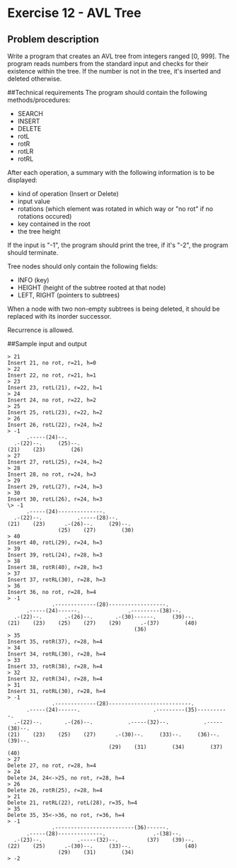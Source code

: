 # Exercise 12 - AVL Tree
## Problem description
Write a program that creates an AVL tree from integers ranged [0, 999].
The program reads numbers from the standard input and checks for their
existence within the tree. If the number is not in the tree, it's inserted
and deleted otherwise.

##Technical requirements
The program should contain the following methods/procedures:
* SEARCH
* INSERT
* DELETE
* rotL
* rotR
* rotLR
* rotRL

After each operation, a summary with the following information
is to be displayed:
* kind of operation (Insert or Delete)
* input value
* rotations (which element was rotated in which way
or "no rot" if no rotations occured)
* key contained in the root
* the tree height

If the input is "-1", the program should print the tree,
if it's "-2", the program should terminate.

Tree nodes should only contain the following fields:
* INFO (key)
* HEIGHT (height of the subtree rooted at that node)
* LEFT, RIGHT (pointers to subtrees)

When a node with two non-empty subtrees is being deleted, it should be
replaced with its inorder successor.

Recurrence is allowed.

##Sample input and output
````
> 21
Insert 21, no rot, r=21, h=0
> 22
Insert 22, no rot, r=21, h=1
> 23
Insert 23, rotL(21), r=22, h=1
> 24
Insert 24, no rot, r=22, h=2
> 25
Insert 25, rotL(23), r=22, h=2
> 26
Insert 26, rotL(22), r=24, h=2
> -1
      .-----(24)--.       
  .-(22)--.     (25)--.   
(21)    (23)        (26)
> 27
Insert 27, rotL(25), r=24, h=2
> 28
Insert 28, no rot, r=24, h=3
> 29
Insert 29, rotL(27), r=24, h=3
> 30
Insert 30, rotL(26), r=24, h=3
\> -1
      .-----(24)--------------.               
  .-(22)--.           .-----(28)--.       
(21)    (23)      .-(26)--.     (29)--.   
                (25)    (27)        (30)
> 40
Insert 40, rotL(29), r=24, h=3
> 39
Insert 39, rotL(24), r=28, h=3
> 38
Insert 38, rotR(40), r=28, h=3
> 37
Insert 37, rotRL(30), r=28, h=3
> 36
Insert 36, no rot, r=28, h=4
> -1
              .-------------(28)------------------.                   
      .-----(24)------.               .---------(38)--.           
  .-(22)--.       .-(26)--.       .-(30)------.     (39)--.   
(21)    (23)    (25)    (27)    (29)      .-(37)        (40)
                                        (36)
> 35
Insert 35, rotR(37), r=28, h=4
> 34
Insert 34, rotRL(30), r=28, h=4
> 33
Insert 33, rotR(38), r=28, h=4
> 32
Insert 32, rotR(34), r=28, h=4
> 31
Insert 31, rotRL(30), r=28, h=4
> -1
              .-------------(28)--------------------------.                           
      .-----(24)------.                       .---------(35)----------.           
  .-(22)--.       .-(26)--.           .-----(32)--.           .-----(38)--.       
(21)    (23)    (25)    (27)      .-(30)--.     (33)--.     (36)--.     (39)--.   
                                (29)    (31)        (34)        (37)        (40)
> 27
Delete 27, no rot, r=28, h=4
> 24
Delete 24, 24<->25, no rot, r=28, h=4
> 26
Delete 26, rotR(25), r=28, h=4
> 21
Delete 21, rotRL(22), rotL(28), r=35, h=4
> 35
Delete 35, 35<->36, no rot, r=36, h=4
> -1
              .-------------------------(36)------.                           
      .-----(28)--------------.               .-(38)--.   
  .-(23)--.           .-----(32)--.         (37)    (39)--.   
(22)    (25)      .-(30)--.     (33)--.                 (40)
                (29)    (31)        (34)
> -2
````
